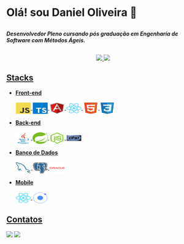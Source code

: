 ### <h1>Olá! sou Daniel Oliveira 👋</h1>

##

<div>
  <h5>Desenvolvedor Pleno cursando pós graduação em Engenharia de Software com Métodos Ágeis.</h5>
</div>  

##
<div align="center">
  <a href="https://github.com/danieloiveira">
  <img height="180em" src="https://github-readme-stats.vercel.app/api?username=danieloiveira&show_icons=true&theme=tokyonight&include_all_commits=true&count_private=true"/>
  <img height="180em" src="https://github-readme-stats.vercel.app/api/top-langs/?username=danieloiveira&layout=compact&langs_count=7&theme=tokyonight"/>
</div>
  
  ##
  <h2>Stacks</h2>
  <ul>
    <li><strong>Front-end</strong></li>
    <div style="display: inline_block"><br>
      <img align="center" alt="Dan-JS" height="30" width="40" src="https://raw.githubusercontent.com/devicons/devicon/master/icons/javascript/javascript-original.svg"> 
      <img align="center" alt="Dan-TS" height="30" width="40" src="https://raw.githubusercontent.com/devicons/devicon/master/icons/typescript/typescript-plain.svg">
      <img align="center" alt="Dan-Angular" height="30" width="40" src="https://raw.githubusercontent.com/devicons/devicon/master/icons/angularjs/angularjs-original.svg">
       <img align="center" alt="Dan-React" height="30" width="40" src="https://raw.githubusercontent.com/devicons/devicon/master/icons/react/react-original.svg">
      <img align="center" alt="Dan-HTML" height="30" width="40" src="https://raw.githubusercontent.com/devicons/devicon/master/icons/html5/html5-original.svg">
      <img align="center" alt="Dan-CSS" height="30" width="40" src="https://raw.githubusercontent.com/devicons/devicon/master/icons/css3/css3-original.svg">
    </div>
  </ul>  
  
  <ul>
    <li><strong>Back-end</strong></li>
    <div style="display: inline_block"><br>
      <img align="center" alt="Dan-Java" height="30" width="40" src="https://raw.githubusercontent.com/devicons/devicon/master/icons/java/java-original.svg">
      <img align="center" alt="Dan-Spring" height="30" width="40" src="https://raw.githubusercontent.com/devicons/devicon/master/icons/spring/spring-original.svg">
      <img align="center" alt="Dan-Spring" height="30" width="40" src="https://raw.githubusercontent.com/devicons/devicon/master/icons/nodejs/nodejs-original.svg">
      <img align="center" alt="Dan-Spring" height="30" width="40" src="https://raw.githubusercontent.com/devicons/devicon/master/icons/php/php-original.svg">
    </div>
  </ul>  
  
  <ul>
    <li><strong>Banco de Dados</strong></li>
    <div style="display: inline_block"><br>
      <img align="center" alt="Dan-MySql" height="30" width="40" src="https://raw.githubusercontent.com/devicons/devicon/master/icons/mysql/mysql-original.svg"> 
      <img align="center" alt="Dan-PTSql" height="30" width="40" src="https://raw.githubusercontent.com/devicons/devicon/master/icons/postgresql/postgresql-original.svg">
      <img align="center" alt="Dan-OracleSql" height="30" width="40" src="https://raw.githubusercontent.com/devicons/devicon/master/icons/oracle/oracle-original.svg">
    </div>
  </ul> 
  
  <ul>
    <li><strong>Mobile</strong></li>
    <div style="display: inline_block"><br>
      <img align="center" alt="Dan-ReactN" height="30" width="40" src="https://raw.githubusercontent.com/devicons/devicon/master/icons/react/react-original.svg">
      <img align="center" alt="Dan-Ionic" height="30" width="40" src="https://raw.githubusercontent.com/devicons/devicon/master/icons/ionic/ionic-original.svg">
    </div>
  </ul>  
  
   
  ##
  <h2>Contatos</h2>
<div> 
  <a href = "mailto:danielcompositor1307@gmail.com"><img src="https://img.shields.io/badge/-Gmail-D14836?style=for-the-badge&logo=gmail&logoColor=white" target="_blank"></a>
  <a href="https://www.linkedin.com/in/daniel-oliveira-a201851b2/" target="_blank"><img src="https://img.shields.io/badge/-LinkedIn-%230077B5?style=for-the-badge&logo=linkedin&logoColor=white" target="_blank"></a> 
 
  
 
</div>
